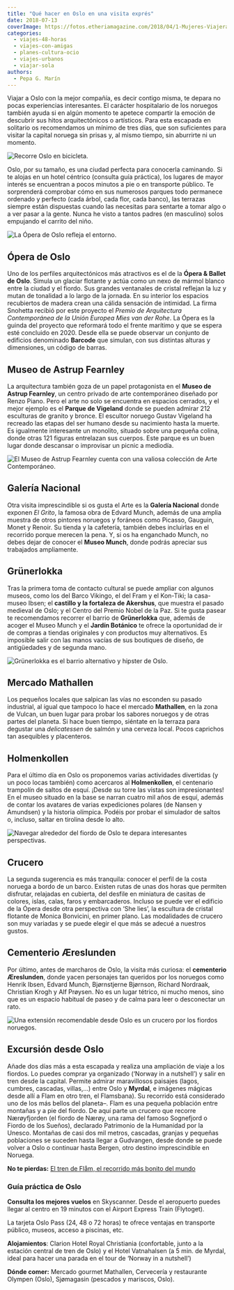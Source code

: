 ```yaml
---
title: "Qué hacer en Oslo en una visita exprés"
date: 2018-07-13
coverImage: https://fotos.etheriamagazine.com/2018/04/1-Mujeres-Viajeras-en-Oslo-e1566888890200.jpg
categories: 
  - viajes-48-horas
  - viajes-con-amigas
  - planes-cultura-ocio
  - viajes-urbanos
  - viajar-sola
authors: 
  - Pepa G. Marín
---
```


Viajar a Oslo con la mejor compañía, es decir contigo misma, te depara no pocas 
experiencias interesantes. El carácter hospitalario de los noruegos también ayuda si en 
algún momento te apetece compartir la emoción de descubrir sus hitos arquitectónicos o 
artísticos. Para esta escapada en solitario os recomendamos un mínimo de tres días, que 
son suficientes para visitar la capital noruega sin prisas y, al mismo tiempo, sin 
aburrirte ni un momento. 

![Recorre Oslo en bicicleta.](https://fotos.etheriamagazine.com/2018/04/6-Etheria-Mujeres-Viajeras-en-Oslo-1024x690.jpg "Recorre Oslo en bicicleta.")

Oslo, por su tamaño, es una ciudad perfecta para conocerla caminando. Si te alojas en un 
hotel céntrico (consulta guía práctica), los lugares de mayor interés se encuentran a 
pocos minutos a pie o en transporte público. Te sorprenderá comprobar cómo en sus 
numerosos parques todo permanece ordenado y perfecto (cada árbol, cada flor, cada 
banco), las terrazas siempre están dispuestas cuando las necesitas para sentarte a tomar 
algo o a ver pasar a la gente. Nunca he visto a tantos padres (en masculino) solos 
empujando el carrito del niño. 

![La Ópera de Oslo refleja el entorno.](https://fotos.etheriamagazine.com/2018/04/1-Mujeres-Viajeras-en-Oslo-1024x659.jpg "La Ópera de Oslo refleja el entorno.")

## Ópera de Oslo

Uno de los perfiles arquitectónicos más atractivos es el de la **Ópera & Ballet de 
Oslo**. Simula un glaciar flotante y actúa como un nexo de mármol blanco entre la ciudad 
y el fiordo. Sus grandes ventanales de cristal reflejan la luz y mutan de tonalidad a lo 
largo de la jornada. En su interior los espacios recubiertos de madera crean una cálida 
sensación de intimidad. La firma Snohetta recibió por este proyecto el _Premio de 
Arquitectura Contemporánea de la Unión Europea Mies van der Rohe_. La Ópera es la guinda 
del proyecto que reformará todo el frente marítimo y que se espera esté concluido en 
2020. Desde ella se puede observar un conjunto de edificios denominado **Barcode** que 
simulan, con sus distintas alturas y dimensiones, un código de barras. 

## Museo de Astrup Fearnley

La arquitectura también goza de un papel protagonista en el **Museo de Astrup 
Fearnley**, un centro privado de arte contemporáneo diseñado por Renzo Piano. Pero el 
arte no solo se encuentra en espacios cerrados, y el mejor ejemplo es el **Parque de 
Vigeland** donde se pueden admirar 212 esculturas de granito y bronce. El escultor 
noruego Gustav Vigeland ha recreado las etapas del ser humano desde su nacimiento hasta 
la muerte. Es igualmente interesante un monolito, situado sobre una pequeña colina, 
donde otras 121 figuras entrelazan sus cuerpos. Este parque es un buen lugar donde 
descansar o improvisar un picnic a mediodía. 

![El Museo de Astrup Fearnley cuenta con una valiosa colección de Arte Contemporáneo.](https://fotos.etheriamagazine.com/2018/04/3-Mujeres-Viajeras-en-Oslo-Museo-Astreed.jpg "El Museo de Astrup Fearnley cuenta con una valiosa colección de Arte Contemporáneo.")

## Galería Nacional

Otra visita imprescindible si os gusta el Arte es la **Galería Nacional** donde exponen 
_El Grito_, la famosa obra de Edvard Munch, además de una amplia muestra de otros 
pintores noruegos y foráneos como Picasso, Gauguin, Monet y Renoir. Su tienda y la 
cafetería, también debes incluirlas en el recorrido porque merecen la pena. Y, si os ha 
enganchado Munch, no debes dejar de conocer el **Museo Munch**, donde podrás apreciar 
sus trabajados ampliamente. 

## Grünerlokka

Tras la primera toma de contacto cultural se puede ampliar con algunos museos, como los 
del Barco Vikingo, el del Fram y el Kon-Tiki; la casa- museo Ibsen; el **castillo y la 
fortaleza de Akershus**, que muestra el pasado medieval de Oslo; y el Centro del Premio 
Nobel de la Paz. Si te gusta pasear te recomendamos recorrer el barrio de 
**Grünerlokka** que, además de acoger el Museo Munch y el **Jardín Botánico** te ofrece 
la oportunidad de ir de compras a tiendas originales y con productos muy alternativos. 
Es imposible salir con las manos vacías de sus boutiques de diseño, de antigüedades y de 
segunda mano. 

![Grünerlokka es el barrio alternativo y hipster de Oslo.](https://fotos.etheriamagazine.com/2018/04/7-Etheria-Mujeres-Viajeras-en-Oslo-1024x741.jpg "Grünerlokka es el barrio alternativo y hipster de Oslo.")

## Mercado Mathallen

Los pequeños locales que salpican las vías no esconden su pasado industrial, al igual 
que tampoco lo hace el mercado **Mathallen**, en la zona de Vulcan, un buen lugar para 
probar los sabores noruegos y de otras partes del planeta. Si hace buen tiempo, siéntate 
en la terraza para degustar una _delicatessen_ de salmón y una cerveza local. Pocos 
caprichos tan asequibles y placenteros. 

## Holmenkollen

Para el último día en Oslo os proponemos varias actividades divertidas (y un poco locas 
también) como acercaros al **Holmenkollen**, el centenario trampolín de saltos de esquí. 
¡Desde su torre las vistas son impresionantes! En el museo situado en la base se narran 
cuatro mil años de esquí, además de contar los avatares de varias expediciones polares 
(de Nansen y Amundsen) y la historia olímpica. Podéis por probar el simulador de saltos 
o, incluso, saltar en tirolina desde lo alto. 

![Navegar alrededor del fiordo de Oslo te depara interesantes perspectivas.](https://fotos.etheriamagazine.com/2018/04/9-Etheria-Mujeres-Viajeras-Crucero-en-Oslo-1024x683.jpg "Navegar alrededor del fiordo de Oslo te depara interesantes perspectivas.")

## Crucero

La segunda sugerencia es más tranquila: conocer el perfil de la costa noruega a bordo de 
un barco. Existen rutas de unas dos horas que permiten disfrutar, relajadas en cubierta, 
del desfile en miniatura de casitas de colores, islas, calas, faros y embarcaderos. 
Incluso se puede ver el edificio de la Ópera desde otra perspectiva con ‘She lies’, la 
escultura de cristal flotante de Monica Bonvicini, en primer plano. Las modalidades de 
crucero son muy variadas y se puede elegir el que más se adecué a nuestros gustos. 

## Cementerio Æreslunden

Por último, antes de marcharos de Oslo, la visita más curiosa: el **cementerio 
Æreslunden**, donde yacen personajes tan queridos por los noruegos como Henrik Ibsen, 
Edvard Munch, Bjørnstjerne Bjørnson, Richard Nordraak, Christian Krogh y Alf Prøysen. No 
es un lugar tétrico, ni mucho menos, sino que es un espacio habitual de paseo y de calma 
para leer o desconectar un rato. 

![Una extensión recomendable desde Oslo es un crucero por los fiordos noruegos.](https://fotos.etheriamagazine.com/2018/04/14-Etheria-Mujeres-Viajeras-en-Fiordos-Noruega-1024x644.jpg "Una extensión recomendable desde Oslo es un crucero por los fiordos noruegos.")

## Excursión desde Oslo

Añade dos días más a esta escapada y realiza una ampliación de viaje a los fiordos. Lo 
puedes comprar ya organizado (‘Norway in a nutshell’) y salir en tren desde la capital. 
Permite admirar maravillosos paisajes (lagos, cumbres, cascadas, villas,…) entre Oslo y 
**Myrdal**, e imágenes mágicas desde allí a Flam en otro tren, el Flamsbana). Su 
recorrido está considerado uno de los más bellos del planeta–. Flam es una pequeña 
población entre montañas y a pie del fiordo. De aquí parte un crucero que recorre 
Nærøyfjorden (el fiordo de Nærøy, una rama del famoso Sognefjord o Fiordo de los 
Sueños), declarado Patrimonio de la Humanidad por la Unesco. Montañas de casi dos mil 
metros, cascadas, granjas y pequeñas poblaciones se suceden hasta llegar a Gudvangen, 
desde donde se puede volver a Oslo o continuar hasta Bergen, otro destino imprescindible 
en Noruega. 

**No te pierdas:** [El tren de Flåm, el recorrido más bonito del 
mundo](https://etheriamagazine.com/2020/11/19/tren-de-flam-y-fiordos-noruega/) 

### Guía práctica de Oslo

**Consulta los mejores vuelos** en Skyscanner. Desde el aeropuerto puedes llegar al 
centro en 19 minutos con el Airport Express Train (Flytoget). 

La tarjeta Oslo Pass (24, 48 o 72 horas) te ofrece ventajas en transporte público, 
museos, acceso a piscinas, etc. 

**Alojamientos**: Clarion Hotel Royal Christiania (confortable, junto a la estación 
central de tren de Oslo) y el Hotel Vatnahalsen (a 5 min. de Myrdal, ideal para hacer 
una parada en el tour de ‘Norway in a nutshell’) 

**Dónde comer:** Mercado gourmet Mathallen, Cervecería y restaurante Olympen (Oslo), 
Sjømagasin (pescados y mariscos, Oslo).

